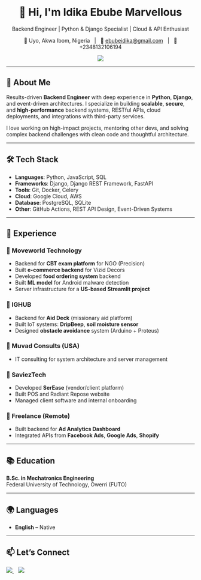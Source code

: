 <h1 align="center">👋 Hi, I'm Idika Ebube Marvellous</h1>
<p align="center">Backend Engineer | Python & Django Specialist | Cloud & API Enthusiast</p>

<p align="center">
  📍 Uyo, Akwa Ibom, Nigeria &nbsp;&nbsp;|&nbsp;&nbsp; 
  📧 <a href="mailto:ebubeidika@gmail.com">ebubeidika@gmail.com</a> &nbsp;&nbsp;|&nbsp;&nbsp;
  📱 +2348132106194
</p>

<p align="center">
  <a href="https://github.com/Marvidik">
    <img src="https://img.shields.io/badge/GitHub-Portfolio-181717?style=flat&logo=github" />
  </a>
</p>

---

## 🧠 About Me

Results-driven **Backend Engineer** with deep experience in **Python**, **Django**, and event-driven architectures. I specialize in building **scalable**, **secure**, and **high-performance** backend systems, RESTful APIs, cloud deployments, and integrations with third-party services.

I love working on high-impact projects, mentoring other devs, and solving complex backend challenges with clean code and thoughtful architecture.

---

## 🛠️ Tech Stack

- **Languages**: Python, JavaScript, SQL
- **Frameworks**: Django, Django REST Framework, FastAPI
- **Tools**: Git, Docker, Celery
- **Cloud**: Google Cloud, AWS
- **Database**: PostgreSQL, SQLite
- **Other**: GitHub Actions, REST API Design, Event-Driven Systems

---

## 💼 Experience

### 🔧 Moveworld Technology
- Backend for **CBT exam platform** for NGO (Precision)
- Built **e-commerce backend** for Vizid Decors
- Developed **food ordering system** backend
- Built **ML model** for Android malware detection
- Server infrastructure for a **US-based Streamlit project**

### 🔧 IGHUB
- Backend for **Aid Deck** (missionary aid platform)
- Built IoT systems: **DripBeep**, **soil moisture sensor**
- Designed **obstacle avoidance** system (Arduino + Proteus)

### 🔧 Muvad Consults (USA)
- IT consulting for system architecture and server management

### 🔧 SaviezTech
- Developed **SerEase** (vendor/client platform)
- Built POS and Radiant Repose website
- Managed client software and internal onboarding

### 🔧 Freelance (Remote)
- Built backend for **Ad Analytics Dashboard**
- Integrated APIs from **Facebook Ads**, **Google Ads**, **Shopify**

---

## 📚 Education

**B.Sc. in Mechatronics Engineering**  
Federal University of Technology, Owerri (FUTO)

---

## 🌍 Languages

- **English** – Native

---

## 📫 Let’s Connect

<a href="mailto:ebubeidika@gmail.com">
  <img src="https://img.shields.io/badge/Email-ebubeidika@gmail.com-D14836?style=flat&logo=gmail&logoColor=white" />
</a>
&nbsp;&nbsp;
<a href="https://github.com/Marvidik">
  <img src="https://img.shields.io/badge/GitHub-Marvidik-181717?style=flat&logo=github" />
</a>
